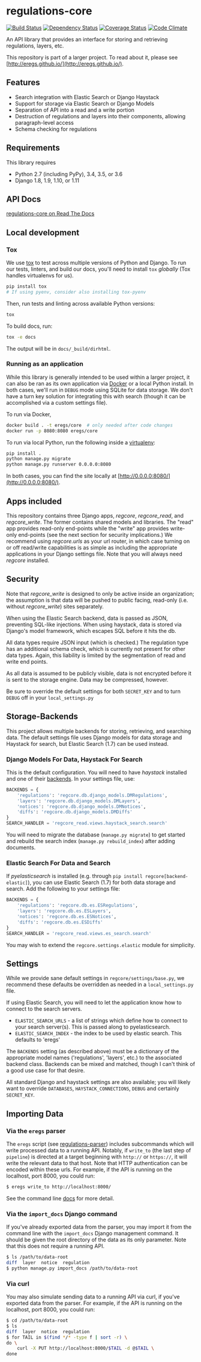 regulations-core
================
[![Build Status](https://travis-ci.org/eregs/regulations-core.svg?branch=master)](https://travis-ci.org/eregs/regulations-core)
[![Dependency Status](https://gemnasium.com/badges/github.com/eregs/regulations-core.svg)](https://gemnasium.com/github.com/eregs/regulations-core)
[![Coverage Status](https://coveralls.io/repos/github/eregs/regulations-core/badge.svg?branch=master)](https://coveralls.io/github/eregs/regulations-core?branch=master)
[![Code Climate](https://codeclimate.com/github/eregs/regulations-core/badges/gpa.svg)](https://codeclimate.com/github/eregs/regulations-core)

An API library that provides an interface for storing and retrieving regulations,
layers, etc.

This repository is part of a larger project. To read about it, please see
[http://eregs.github.io/](http://eregs.github.io/).

## Features

* Search integration with Elastic Search or Django Haystack
* Support for storage via Elastic Search or Django Models
* Separation of API into a read and a write portion
* Destruction of regulations and layers into their components, allowing
  paragraph-level access
* Schema checking for regulations

## Requirements

This library requires
* Python 2.7 (including PyPy), 3.4, 3.5, or 3.6
* Django 1.8, 1.9, 1.10, or 1.11

## API Docs

[regulations-core on Read The Docs](http://regulations-core.readthedocs.org/en/latest/)

## Local development

### Tox

We use [tox](tox.readthedocs.io) to test across multiple versions of Python
and Django. To run our tests, linters, and build our docs, you'll need to
install `tox` *globally* (Tox handles virtualenvs for us).

```bash
pip install tox
# If using pyenv, consider also installing tox-pyenv
```

Then, run tests and linting across available Python versions:

```bash
tox
```

To build docs, run:

```bash
tox -e docs
```

The output will be in `docs/_build/dirhtml`.

### Running as an application

While this library is generally intended to be used within a larger project,
it can also be ran as its own application via
[Docker](https://www.docker.com/) or a local Python install. In both cases,
we'll run in `DEBUG` mode using SQLite for data storage. We don't have a turn
key solution for integrating this with search (though it can be accomplished
via a custom settings file).

To run via Docker, 
```bash
docker build . -t eregs/core  # only needed after code changes
docker run -p 8080:8080 eregs/core
```

To run via local Python, run the following inside a
[virtualenv](https://virtualenv.pypa.io/en/stable/):
```bash
pip install .
python manage.py migrate
python manage.py runserver 0.0.0.0:8080
```

In both cases, you can find the site locally at
[http://0.0.0.0:8080/](http://0.0.0.0:8080/).

## Apps included

This repository contains three Django apps, *regcore*, *regcore_read*, and
*regcore_write*. The former contains shared models and libraries. The "read"
app provides read-only end-points while the "write" app provides write-only
end-points (see the next section for security implications.) We recommend
using *regcore.urls* as your url router, in which case turning on or off
read/write capabilities is as simple as including the appropriate
applications in your Django settings file. Note that you will always need
*regcore* installed.


## Security

Note that *regcore_write* is designed to only be active inside an
organization; the assumption is that data will be pushed to public facing,
read-only (i.e. without *regcore_write*) sites separately.

When using the Elastic Search backend, data is passed as JSON, preventing
SQL-like injections. When using haystack, data is stored via Django's model
framework, which escapes SQL before it hits the db.

All data types require JSON input (which is checked.) The regulation type
has an additional schema check, which is currently not present for other
data types. Again, this liability is limited by the segmentation of read and
write end points.

As all data is assumed to be publicly visible, data is not encrypted before
it is sent to the storage engine. Data may be compressed, however.

Be sure to override the default settings for both `SECRET_KEY` and to
turn `DEBUG` off in your `local_settings.py`

## Storage-Backends

This project allows multiple backends for storing, retrieving, and searching
data. The default settings file uses Django models for data storage and
Haystack for search, but Elastic Search (1.7) can be used instead.

### Django Models For Data, Haystack For Search

This is the default configuration. You will need to have *haystack* installed
and one of their
[backends](http://django-haystack.readthedocs.io/en/master/backend_support.html).
In your settings file, use:

```python
BACKENDS = {
    'regulations': 'regcore.db.django_models.DMRegulations',
    'layers': 'regcore.db.django_models.DMLayers',
    'notices': 'regcore.db.django_models.DMNotices',
    'diffs': 'regcore.db.django_models.DMDiffs'
}
SEARCH_HANDLER = 'regcore_read.views.haystack_search.search'
```

You will need to migrate the database (`manage.py migrate`) to get started and
rebuild the search index (`manage.py rebuild_index`) after adding documents.

### Elastic Search For Data and Search

If *pyelasticsearch* is installed (e.g. through `pip install
regcore[backend-elastic]`), you can use Elastic Search (1.7) for both data
storage and search. Add the following to your settings file:

```python
BACKENDS = {
    'regulations': 'regcore.db.es.ESRegulations',
    'layers': 'regcore.db.es.ESLayers',
    'notices': 'regcore.db.es.ESNotices',
    'diffs': 'regcore.db.es.ESDiffs'
}
SEARCH_HANDLER = 'regcore_read.views.es_search.search'
```

You may wish to extend the `regcore.settings.elastic` module for simplicity.


## Settings

While we provide sane default settings in `regcore/settings/base.py`, we
recommend these defaults be overridden as needed in a `local_settings.py` file.

If using Elastic Search, you will need to let the application know how to
connect to the search servers.

* `ELASTIC_SEARCH_URLS` - a list of strings which define how to connect
  to your search server(s). This is passed along to pyelasticsearch.
* `ELASTIC_SEARCH_INDEX` - the index to be used by elastic search. This
  defaults to 'eregs'

The `BACKENDS` setting (as described above) must be a dictionary of the
appropriate model names ('regulations', 'layers', etc.) to the associated
backend class. Backends can be mixed and matched, though I can't think of a
good use case for that desire.

All standard Django and haystack settings are also available; you will likely
want to override `DATABASES`, `HAYSTACK_CONNECTIONS`, `DEBUG` and certainly
`SECRET_KEY`.

##  Importing Data

### Via the `eregs` parser

The `eregs` script (see
[regulations-parser](http://github.com/eregs/regulations-parser)) includes
subcommands which will write processed data to a running API. Notably, if
`write_to` (the last step of `pipeline`) is directed at a target beginning
with `http://` or `https://`, it will write the relevant data to that host.
Note that HTTP authentication can be encoded within these urls. For example,
if the API is running on the localhost, port 8000, you could run:

```bash
$ eregs write_to http://localhost:8000/
```

See the command line
[docs](https://eregs-parser.readthedocs.io/en/latest/commandline.html) for
more detail.

### Via the `import_docs` Django command

If you've already exported data from the parser, you may import it from the
command line with the `import_docs` Django management command. It should be
given the root directory of the data as its only parameter. Note that this
does not require a running API.

```bash
$ ls /path/to/data-root
diff  layer  notice  regulation
$ python manage.py import_docs /path/to/data-root
```

### Via curl

You may also simulate sending data to a running API via curl, if you've
exported data from the parser. For example, if the API is running on the
localhost, port 8000, you could run:

```bash
$ cd /path/to/data-root
$ ls
diff  layer  notice  regulation
$ for TAIL in $(find */* -type f | sort -r) \
do \
    curl -X PUT http://localhost:8000/$TAIL -d @$TAIL \
done
```

